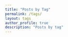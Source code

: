 ```yaml
---
title: "Posts by Tag"
permalink: /tags/
layout: tags
author_profile: true
description: "Posts by tag"
---
```

